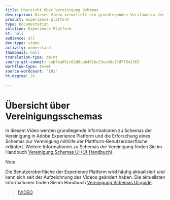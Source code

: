 ```yaml
---
title: Übersicht über Vereinigung Schemas
description: Dieses Video vermittelt ein grundlegendes Verständnis der Schemas der Vereinigung in Adobe Experience Platform und beschreibt, wie Sie ein Schema der Vereinigung mithilfe der Plattform-Benutzeroberfläche erkunden können.
product: experience platform
type: Documentation
solution: Experience Platform
kt: null
audience: all
doc-type: video
activity: understand
thumbnail: null
translation-type: tm+mt
source-git-commit: cab7ba65cc62d8cab402bc23ea38c17d77841363
workflow-type: tm+mt
source-wordcount: '101'
ht-degree: 2%

---
```



# Übersicht über Vereinigungsschemas

In diesem Video werden grundlegende Informationen zu Schemas der Vereinigung in Adobe Experience Platform und die Erforschung eines Schemas zur Vereinigung mithilfe der Plattform-Benutzeroberfläche erläutert. Weitere Informationen zu Schemas der Vereinigung finden Sie im Handbuch [Vereinigung Schemas UI (UI-Handbuch](../ui/union-schema.md)).

>[!NOTE]
>
>Die Benutzeroberfläche der Experience Platform wird häufig aktualisiert und kann sich seit der Aufzeichnung des Videos geändert haben. Die aktuellsten Informationen finden Sie im Handbuch [Vereinigung Schemas UI guide](../ui/union-schema.md).

>[!VIDEO](https://video.tv.adobe.com/v/329940?quality=12&learn=on&captions=eng)